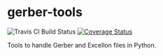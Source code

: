gerber-tools
============
![Travis CI Build Status](https://travis-ci.org/hamiltonkibbe/gerber-tools.svg?branch=master) 
[![Coverage Status](https://coveralls.io/repos/hamiltonkibbe/gerber-tools/badge.png?branch=master)](https://coveralls.io/r/hamiltonkibbe/gerber-tools?branch=master)

Tools to handle Gerber and Excellon files in Python.


